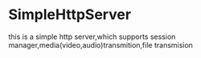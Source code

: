 # SimpleHttpServer
this is a simple http server,which supports session manager,media(video,audio)transmition,file transmision
